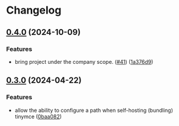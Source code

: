 # Changelog

## [0.4.0](https://github.com/linc-technologies/ember-tinymce/compare/ember-tinymce-v0.3.0...ember-tinymce-v0.4.0) (2024-10-09)


### Features

* bring project under the company scope. ([#41](https://github.com/linc-technologies/ember-tinymce/issues/41)) ([1a376d9](https://github.com/linc-technologies/ember-tinymce/commit/1a376d965a78e9ca9b80927a134fd013b42926fd))

## [0.3.0](https://github.com/linc-technologies/ember-tinymce/compare/ember-tinymce-v0.2.2...ember-tinymce-v0.3.0) (2024-04-22)


### Features

* allow the ability to configure a path when self-hosting (bundling) tinymce ([0baa082](https://github.com/linc-technologies/ember-tinymce/commit/0baa0824e5728305416bae6110202df133d9665a))
